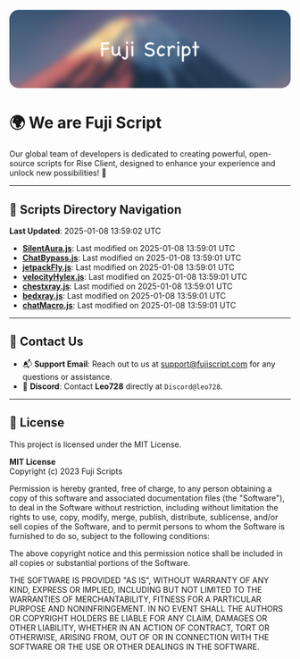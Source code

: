 ![Banner](.github/b.webp)

# 🌍 **We are Fuji Script**

Our global team of developers is dedicated to creating powerful, open-source scripts for Rise Client, designed to enhance your experience and unlock new possibilities! 🌟

---
<!-- SCRIPTS_NAVIGATION_START -->
## 📂 **Scripts Directory Navigation**

**Last Updated**: 2025-01-08 13:59:02 UTC

- **[SilentAura.js](scripts/SilentAura.js)**: Last modified on 2025-01-08 13:59:01 UTC
- **[ChatBypass.js](scripts/ChatBypass.js)**: Last modified on 2025-01-08 13:59:01 UTC
- **[jetpackFly.js](scripts/jetpackFly.js)**: Last modified on 2025-01-08 13:59:01 UTC
- **[velocityHylex.js](scripts/velocityHylex.js)**: Last modified on 2025-01-08 13:59:01 UTC
- **[chestxray.js](scripts/chestxray.js)**: Last modified on 2025-01-08 13:59:01 UTC
- **[bedxray.js](scripts/bedxray.js)**: Last modified on 2025-01-08 13:59:01 UTC
- **[chatMacro.js](scripts/chatMacro.js)**: Last modified on 2025-01-08 13:59:01 UTC

<!-- SCRIPTS_NAVIGATION_END -->

---

## 💬 **Contact Us**  
- 📬 **Support Email**: Reach out to us at [support@fujiscript.com](mailto:support@fujiscript.com) for any questions or assistance.  
- 💬 **Discord**: Contact **Leo728** directly at `Discord@leo728`.

---

## 📜 **License**

This project is licensed under the MIT License.  

**MIT License**  
Copyright (c) 2023 Fuji Scripts  

Permission is hereby granted, free of charge, to any person obtaining a copy of this software and associated documentation files (the "Software"), to deal in the Software without restriction, including without limitation the rights to use, copy, modify, merge, publish, distribute, sublicense, and/or sell copies of the Software, and to permit persons to whom the Software is furnished to do so, subject to the following conditions:  

The above copyright notice and this permission notice shall be included in all copies or substantial portions of the Software.  

THE SOFTWARE IS PROVIDED "AS IS", WITHOUT WARRANTY OF ANY KIND, EXPRESS OR IMPLIED, INCLUDING BUT NOT LIMITED TO THE WARRANTIES OF MERCHANTABILITY, FITNESS FOR A PARTICULAR PURPOSE AND NONINFRINGEMENT. IN NO EVENT SHALL THE AUTHORS OR COPYRIGHT HOLDERS BE LIABLE FOR ANY CLAIM, DAMAGES OR OTHER LIABILITY, WHETHER IN AN ACTION OF CONTRACT, TORT OR OTHERWISE, ARISING FROM, OUT OF OR IN CONNECTION WITH THE SOFTWARE OR THE USE OR OTHER DEALINGS IN THE SOFTWARE.  
